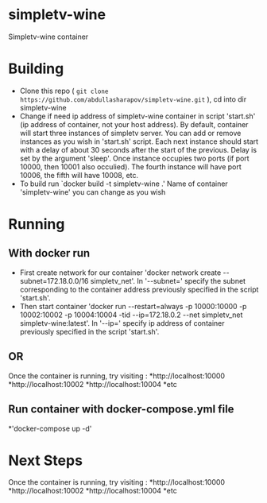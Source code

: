# simpletv-wine
Simpletv-wine container 

# Building

 * Clone this repo ( `git clone https://github.com/abdullasharapov/simpletv-wine.git` ), cd into dir simpletv-wine
 * Change if need ip address of simpletv-wine container in script 'start.sh' (ip address of container, not your host address). By default, container will start three instances of simpletv server.
   You can add or remove instances as you wish in 'start.sh' script. Each next instance should start with a delay of about 30 seconds after the start of the previous. Delay is set by the argument 'sleep'.
   Once instance occupies two ports (if port 10000, then 10001 also occulied). The fourth instance will have port 10006, the fifth will have 10008, etc.
 * To build run `docker build -t simpletv-wine .' Name of container 'simpletv-wine' you can change as you wish

# Running
 ## With docker run
 * First create network for our container 'docker network create --subnet=172.18.0.0/16 simpletv_net'. In '--subnet=' specify the subnet corresponding to the container address previously specified in the script 'start.sh'.
 * Then start container 'docker run --restart=always -p 10000:10000 -p 10002:10002 -p 10004:10004 -tid --ip=172.18.0.2 --net simpletv_net simpletv-wine:latest'. In '--ip=' specify ip address of container previously specified in the script 'start.sh'.
 
 ## OR

Once the container is running, try visiting :
 *http://localhost:10000
 *http://localhost:10002
 *http://localhost:10004
 *etc

 ## Run container with docker-compose.yml file
 *'docker-compose up -d'

# Next Steps

Once the container is running, try visiting :
 *http://localhost:10000
 *http://localhost:10002
 *http://localhost:10004 
 *etc

